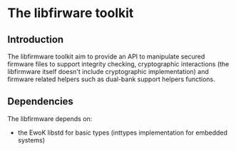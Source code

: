 # The libfirware toolkit

## Introduction

The libfirmware toolkit aim to provide an API to manipulate secured firmware
files to support integrity checking, cryptographic interactions (the libfirmware itself doesn't include cryptographic implementation) and firmware related
helpers such as dual-bank support helpers functions.

## Dependencies

The libfirmware depends on:
- the EwoK libstd for basic types (inttypes implementation for embedded systems)
